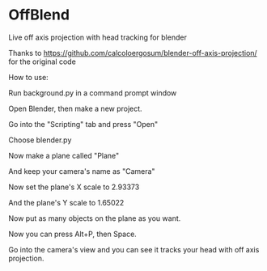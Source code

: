 # OffBlend
Live off axis projection with head tracking for blender

Thanks to https://github.com/calcoloergosum/blender-off-axis-projection/  for the original code

How to use:

Run background.py in a command prompt window

Open Blender, then make a new project.

Go into the "Scripting" tab and press "Open"

Choose blender.py

Now make a plane called "Plane"

And keep your camera's name as "Camera"

Now set the plane's X scale to 2.93373

And the plane's Y scale to 1.65022

Now put as many objects on the plane as you want.

Now you can press Alt+P, then Space.

Go into the camera's view and you can see it tracks your head with off axis projection.

